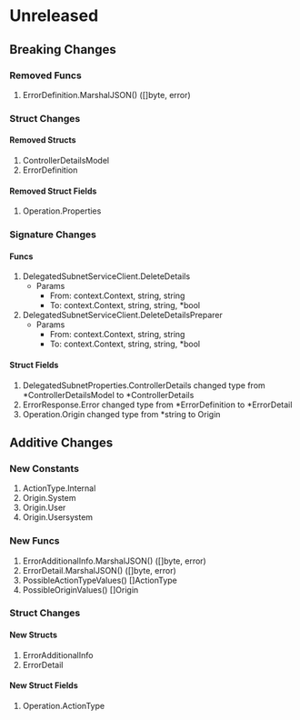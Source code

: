# Unreleased

## Breaking Changes

### Removed Funcs

1. ErrorDefinition.MarshalJSON() ([]byte, error)

### Struct Changes

#### Removed Structs

1. ControllerDetailsModel
1. ErrorDefinition

#### Removed Struct Fields

1. Operation.Properties

### Signature Changes

#### Funcs

1. DelegatedSubnetServiceClient.DeleteDetails
	- Params
		- From: context.Context, string, string
		- To: context.Context, string, string, *bool
1. DelegatedSubnetServiceClient.DeleteDetailsPreparer
	- Params
		- From: context.Context, string, string
		- To: context.Context, string, string, *bool

#### Struct Fields

1. DelegatedSubnetProperties.ControllerDetails changed type from *ControllerDetailsModel to *ControllerDetails
1. ErrorResponse.Error changed type from *ErrorDefinition to *ErrorDetail
1. Operation.Origin changed type from *string to Origin

## Additive Changes

### New Constants

1. ActionType.Internal
1. Origin.System
1. Origin.User
1. Origin.Usersystem

### New Funcs

1. ErrorAdditionalInfo.MarshalJSON() ([]byte, error)
1. ErrorDetail.MarshalJSON() ([]byte, error)
1. PossibleActionTypeValues() []ActionType
1. PossibleOriginValues() []Origin

### Struct Changes

#### New Structs

1. ErrorAdditionalInfo
1. ErrorDetail

#### New Struct Fields

1. Operation.ActionType
